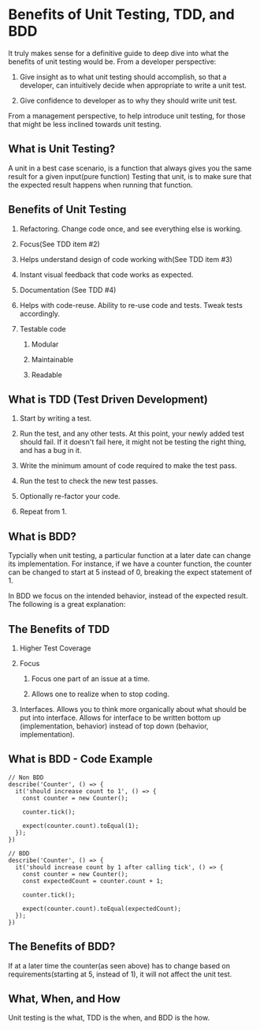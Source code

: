  Benefits of Unit Testing, TDD, and BDD 
=======================================

It truly makes sense for a definitive guide to deep dive into what the
benefits of unit testing would be. From a developer perspective:

1.  Give insight as to what unit testing should accomplish, so that a
    developer, can intuitively decide when appropriate to write a unit
    test.

2.  Give confidence to developer as to why they should write unit test.

From a management perspective, to help introduce unit testing, for those
that might be less inclined towards unit testing.

What is Unit Testing?
---------------------

A unit in a best case scenario, is a function that always gives you the
same result for a given input(pure function) Testing that unit, is to
make sure that the expected result happens when running that function.

Benefits of Unit Testing
------------------------

1.  Refactoring. Change code once, and see everything else is working.

2.  Focus(See TDD item \#2)

3.  Helps understand design of code working with(See TDD item \#3)

4.  Instant visual feedback that code works as expected.

5.  Documentation (See TDD \#4)

6.  Helps with code-reuse. Ability to re-use code and tests. Tweak tests
    accordingly.

7.  Testable code

    1.  Modular

    2.  Maintainable

    3.  Readable

What is TDD (Test Driven Development)
-------------------------------------

1.  Start by writing a test.

2.  Run the test, and any other tests. At this point, your newly added
    test should fail. If it doesn't fail here, it might not be testing
    the right thing, and has a bug in it.

3.  Write the minimum amount of code required to make the test pass.

4.  Run the test to check the new test passes.

5.  Optionally re-factor your code.

6.  Repeat from 1.

 What is BDD? 
-------------

Typcially when unit testing, a particular function at a later date can
change its implementation. For instance, if we have a counter function,
the counter can be changed to start at 5 instead of 0, breaking the
expect statement of 1.

In BDD we focus on the intended behavior, instead of the expected
result. The following is a great explanation:

 The Benefits of TDD 
--------------------

1.  Higher Test Coverage

2.  Focus

    1.  Focus one part of an issue at a time.

    2.  Allows one to realize when to stop coding.

3.  Interfaces. Allows you to think more organically about what should
    be put into interface. Allows for interface to be written bottom up
    (implementation, behavior) instead of top down (behavior,
    implementation).

What is BDD - Code Example
--------------------------

    // Non BDD
    describe('Counter', () => {
      it('should increase count to 1', () => {
        const counter = new Counter();

        counter.tick();

        expect(counter.count).toEqual(1);
      });
    })

    // BDD
    describe('Counter', () => {
      it('should increase count by 1 after calling tick', () => {
        const counter = new Counter();
        const expectedCount = counter.count + 1;

        counter.tick();

        expect(counter.count).toEqual(expectedCount);
      });
    })

 The Benefits of BDD? 
---------------------

If at a later time the counter(as seen above) has to change based on
requirements(starting at 5, instead of 1), it will not affect the unit
test.

What, When, and How
-------------------

Unit testing is the what, TDD is the when, and BDD is the how.
